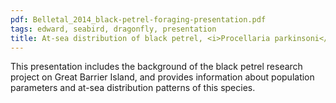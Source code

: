 ```yaml
---
pdf: Belletal_2014_black-petrel-foraging-presentation.pdf
tags: edward, seabird, dragonfly, presentation
title: At-sea distribution of black petrel, <i>Procellaria parkinsoni</i>, on Great Barrier Island, Hauraki Gulf, New Zealand
---
```

This presentation includes the background of the black petrel research project on Great Barrier Island, and provides information about population parameters and at-sea distribution patterns of this species.
